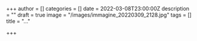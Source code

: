 +++
author = []
categories = []
date = 2022-03-08T23:00:00Z
description = ""
draft = true
image = "/images/immagine_20220309_2128.jpg"
tags = []
title = "..."

+++

